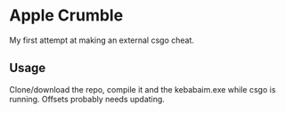 # Apple Crumble
 My first attempt at making an external csgo cheat.


## Usage
Clone/download the repo, compile it and the kebabaim.exe while csgo is running.
Offsets probably needs updating.

